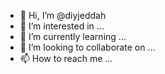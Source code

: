 - 👋 Hi, I’m @diyjeddah
- 👀 I’m interested in ...
- 🌱 I’m currently learning ...
- 💞️ I’m looking to collaborate on ...
- 📫 How to reach me ...

<!---
diyjeddah/diyjeddah is a ✨ special ✨ repository because its `README.md` (this file) appears on your GitHub profile.
You can click the Preview link to take a look at your changes.
--->
